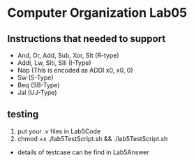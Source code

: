 # Computer Organization Lab05

## Instructions that needed to support
- And, Or, Add, Sub, Xor, Slt (R-type)
- Addi, Lw, Slti, Slli (I-Type)
- Nop (This is encoded as ADDI x0, x0, 0)
- Sw (S-Type)
- Beq (SB-Type)
- Jal (UJ-Type)

## testing
1. put your .v files in Lab5Code
2. chmod +x ./lab5TestScript.sh && ./lab5TestScript.sh

* details of testcase can be find in Lab5Answer
